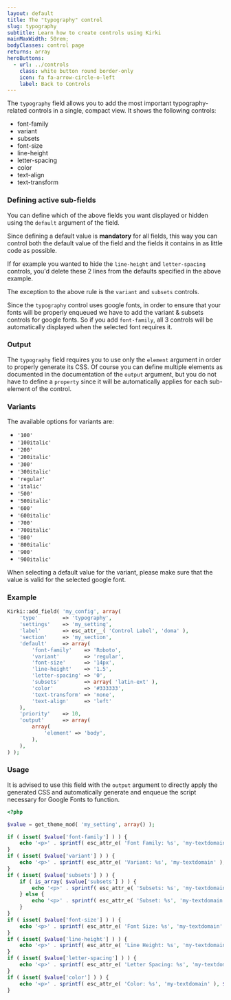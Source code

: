 ```yaml
---
layout: default
title: The "typography" control
slug: typography
subtitle: Learn how to create controls using Kirki
mainMaxWidth: 50rem;
bodyClasses: control page
returns: array
heroButtons:
  - url: ../controls
    class: white button round border-only
    icon: fa fa-arrow-circle-o-left
    label: Back to Controls
---
```


The `typography` field allows you to add the most important typography-related controls in a single, compact view.
It shows the following controls:

* font-family
* variant
* subsets
* font-size
* line-height
* letter-spacing
* color
* text-align
* text-transform

### Defining active sub-fields

You can define which of the above fields you want displayed or hidden using the `default` argument of the field.

Since defining a default value is **mandatory** for all fields, this way you can control both the default value of the field and the fields it contains in as little code as possible.

If for example you wanted to hide the `line-height` and `letter-spacing` controls, you'd delete these 2 lines from the defaults specified in the above example.

The exception to the above rule is the `variant` and `subsets` controls.

Since the `typography` control uses google fonts, in order to ensure that your fonts will be properly enqueued we have to add the variant & subsets controls for google fonts.
So if you add `font-family`, all 3 controls will be automatically displayed when the selected font requires it.

### Output

The `typography` field requires you to use only the `element` argument in order to properly generate its CSS.
Of course you can define multiple elements as documented in the documentation of the `output` argument, but you do not have to define a `property` since it will be automatically applies for each sub-element of the control.

### Variants

The available options for variants are:

* `'100'`
* `'100italic'`
* `'200'`
* `'200italic'`
* `'300'`
* `'300italic'`
* `'regular'`
* `'italic'`
* `'500'`
* `'500italic'`
* `'600'`
* `'600italic'`
* `'700'`
* `'700italic'`
* `'800'`
* `'800italic'`
* `'900'`
* `'900italic'`

When selecting a default value for the variant, please make sure that the value is valid for the selected google font.

### Example

```php
Kirki::add_field( 'my_config', array(
	'type'        => 'typography',
	'settings'    => 'my_setting',
	'label'       => esc_attr__( 'Control Label', 'doma' ),
	'section'     => 'my_section',
	'default'     => array(
		'font-family'    => 'Roboto',
		'variant'        => 'regular',
		'font-size'      => '14px',
		'line-height'    => '1.5',
		'letter-spacing' => '0',
		'subsets'        => array( 'latin-ext' ),
		'color'          => '#333333',
		'text-transform' => 'none',
		'text-align'     => 'left'
	),
	'priority'    => 10,
	'output'      => array(
		array(
			'element' => 'body',
		),
	),
) );
```

### Usage

It is advised to use this field with the `output` argument to directly apply the generated CSS and automatically generate and enqueue the script necessary for Google Fonts to function.

```php
<?php

$value = get_theme_mod( 'my_setting', array() );

if ( isset( $value['font-family'] ) ) {
	echo '<p>' . sprintf( esc_attr_e( 'Font Family: %s', 'my-textdomain' ), $value['font-family'] ) . '</p>';
}
if ( isset( $value['variant'] ) ) {
	echo '<p>' . sprintf( esc_attr_e( 'Variant: %s', 'my-textdomain' ), $value['variant'] ) . '</p>';
}
if ( isset( $value['subsets'] ) ) {
	if ( is_array( $value['subsets'] ) ) {
		echo '<p>' . sprintf( esc_attr_e( 'Subsets: %s', 'my-textdomain' ), implode( ', ', $value['subsets'] ) ) . '</p>';
	} else {
		echo '<p>' . sprintf( esc_attr_e( 'Subset: %s', 'my-textdomain' ), $value['subsets'] ) . '</p>';
	}
}
if ( isset( $value['font-size'] ) ) {
	echo '<p>' . sprintf( esc_attr_e( 'Font Size: %s', 'my-textdomain' ), $value['font-size'] ) . '</p>';
}
if ( isset( $value['line-height'] ) ) {
	echo '<p>' . sprintf( esc_attr_e( 'Line Height: %s', 'my-textdomain' ), $value['line-height'] ) . '</p>';
}
if ( isset( $value['letter-spacing'] ) ) {
	echo '<p>' . sprintf( esc_attr_e( 'Letter Spacing: %s', 'my-textdomain' ), $value['letter-spacing'] ) . '</p>';
}
if ( isset( $value['color'] ) ) {
	echo '<p>' . sprintf( esc_attr_e( 'Color: %s', 'my-textdomain' ), $value['color'] ) . '</p>';
}
```
